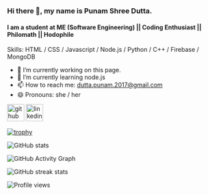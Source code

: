 ### Hi there 👋, my name is Punam Shree Dutta.
#### I am a student at ME (Software Engineering) || Coding Enthusiast || Philomath || Hodophile

Skills: HTML / CSS / Javascript / Node.js / Python / C++ / Firebase / MongoDB

- 🔭 I’m currently working on this page. 
- 🌱 I’m currently learning node.js 
- 📫 How to reach me: dutta.punam.2017@gmail.com 
- 😄 Pronouns: she / her 


[<img src='https://cdn.jsdelivr.net/npm/simple-icons@3.0.1/icons/github.svg' alt='github' height='40'>](https://github.com/Git-punam)  [<img src='https://cdn.jsdelivr.net/npm/simple-icons@3.0.1/icons/linkedin.svg' alt='linkedin' height='40'>](https://www.linkedin.com/in/punam-shree-dutta-70006a76/)  

[![trophy](https://github-profile-trophy.vercel.app/?username=Git-punam)](https://github.com/ryo-ma/github-profile-trophy)

![GitHub stats](https://github-readme-stats.vercel.app/api?username=Git-punam&show_icons=true)  

![GitHub Activity Graph](https://activity-graph.herokuapp.com/graph?username=Git-punam)  

![GitHub streak stats](https://github-readme-streak-stats.herokuapp.com/?user=Git-punam)  

![Profile views](https://gpvc.arturio.dev/Git-punam)  
